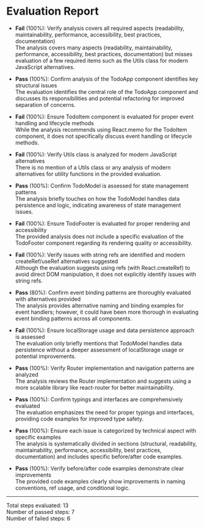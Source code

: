 # Evaluation Report

- **Fail** (100%): Verify analysis covers all required aspects (readability, maintainability, performance, accessibility, best practices, documentation)  
  The analysis covers many aspects (readability, maintainability, performance, accessibility, best practices, documentation) but misses evaluation of a few required items such as the Utils class for modern JavaScript alternatives.

- **Pass** (100%): Confirm analysis of the TodoApp component identifies key structural issues  
  The evaluation identifies the central role of the TodoApp component and discusses its responsibilities and potential refactoring for improved separation of concerns.

- **Fail** (100%): Ensure TodoItem component is evaluated for proper event handling and lifecycle methods  
  While the analysis recommends using React.memo for the TodoItem component, it does not specifically discuss event handling or lifecycle methods.

- **Fail** (100%): Verify Utils class is analyzed for modern JavaScript alternatives  
  There is no mention of a Utils class or any analysis of modern alternatives for utility functions in the provided evaluation.

- **Pass** (100%): Confirm TodoModel is assessed for state management patterns  
  The analysis briefly touches on how the TodoModel handles data persistence and logic, indicating awareness of state management issues.

- **Fail** (100%): Ensure TodoFooter is evaluated for proper rendering and accessibility  
  The provided analysis does not include a specific evaluation of the TodoFooter component regarding its rendering quality or accessibility.

- **Fail** (100%): Verify issues with string refs are identified and modern createRef/useRef alternatives suggested  
  Although the evaluation suggests using refs (with React.createRef) to avoid direct DOM manipulation, it does not explicitly identify issues with string refs.

- **Pass** (80%): Confirm event binding patterns are thoroughly evaluated with alternatives provided  
  The analysis provides alternative naming and binding examples for event handlers; however, it could have been more thorough in evaluating event binding patterns across all components.

- **Fail** (100%): Ensure localStorage usage and data persistence approach is assessed  
  The evaluation only briefly mentions that TodoModel handles data persistence without a deeper assessment of localStorage usage or potential improvements.

- **Pass** (100%): Verify Router implementation and navigation patterns are analyzed  
  The analysis reviews the Router implementation and suggests using a more scalable library like react-router for better maintainability.

- **Pass** (100%): Confirm typings and interfaces are comprehensively evaluated  
  The evaluation emphasizes the need for proper typings and interfaces, providing code examples for improved type safety.

- **Pass** (100%): Ensure each issue is categorized by technical aspect with specific examples  
  The analysis is systematically divided in sections (structural, readability, maintainability, performance, accessibility, best practices, documentation) and includes specific before/after code examples.

- **Pass** (100%): Verify before/after code examples demonstrate clear improvements  
  The provided code examples clearly show improvements in naming conventions, ref usage, and conditional logic.

---

Total steps evaluated: 13  
Number of passed steps: 7  
Number of failed steps: 6